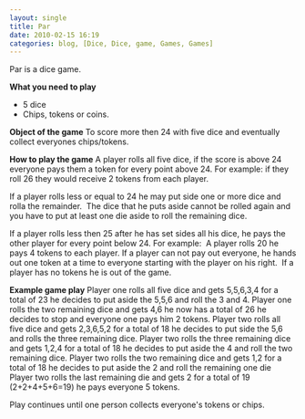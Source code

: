 ```yaml
---
layout: single
title: Par
date: 2010-02-15 16:19
categories: blog, [Dice, Dice, game, Games, Games]
---
```

Par is a dice game.

<strong>What you need to play</strong>
<ul>
	<li>5 dice</li>
	<li>Chips, tokens or coins.</li>
</ul>
<strong>Object of the game</strong>
To score more then 24 with five dice and eventually collect everyones chips/tokens.

<strong>How to play the game</strong>
A player rolls all five dice, if the score is above 24 everyone pays them a token for every point above 24.
For example: if they roll 26 they would receive 2 tokens from each player.

If a player rolls less or equal to 24 he may put side one or more dice and rolla the remainder.  The dice that he puts aside cannot be rolled again and you have to put at least one die aside to roll the remaining dice.

If a player rolls less then 25 after he has set sides all his dice, he pays the other player for every point below 24.
For example:  A player rolls 20 he pays 4 tokens to each player.
If a player can not pay out everyone, he hands out one token at a time to everyone starting with the player on his right.  If a player has no tokens he is out of the game.

<strong>Example game play</strong>
Player one rolls all five dice and gets 5,5,6,3,4 for a total of 23 he decides to put aside the 5,5,6 and roll the 3 and 4.
Player one rolls the two remaining dice and gets 4,6 he now has a total of 26 he decides to stop and everyone one pays him 2 tokens.
Player two rolls all five dice and gets 2,3,6,5,2 for a total of 18 he decides to put side the 5,6 and rolls the three remaining dice.
Player two rolls the three remaining dice and gets 1,2,4 for a total of 18 he decides to put aside the 4 and roll the two remaining dice.
Player two rolls the two remaining dice and gets 1,2 for a total of 18 he decides to put aside the 2 and roll the remaining one die
Player two rolls the last remaining die and gets 2 for a total of 19 (2+2+4+5+6=19) he pays everyone 5 tokens.

Play continues until one person collects everyone's tokens or chips.
